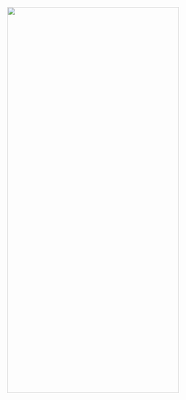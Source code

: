 <img src="https://user-images.githubusercontent.com/102210237/210797204-6a45e96a-9cda-47da-b8a1-f271aeaff328.png" width="400" height="900">
